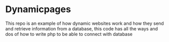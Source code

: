 # Dynamicpages
This repo is an example of how dynamic websites work and how they send and retrieve information from a database, this code has all the ways and dos of how to write php to be able to connect with database
